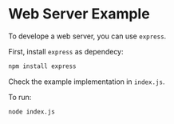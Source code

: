 # Web Server Example

To develope a web server, you can use `express`.

First, install `express` as dependecy:
```sh
npm install express
```

Check the example implementation in `index.js`.

To run:
```sh
node index.js
```
